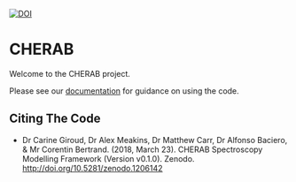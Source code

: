 
[![DOI](https://zenodo.org/badge/DOI/10.5281/zenodo.1206142.svg)](https://doi.org/10.5281/zenodo.1206142)

CHERAB
======

Welcome to the CHERAB project.

Please see our [documentation](https://cherab.github.io/documentation/index.html)
for guidance on using the code.

Citing The Code
---------------
* Dr Carine Giroud, Dr Alex Meakins, Dr Matthew Carr, Dr Alfonso Baciero, & Mr Corentin Bertrand. (2018, March 23). CHERAB Spectroscopy Modelling Framework (Version v0.1.0). Zenodo. http://doi.org/10.5281/zenodo.1206142
